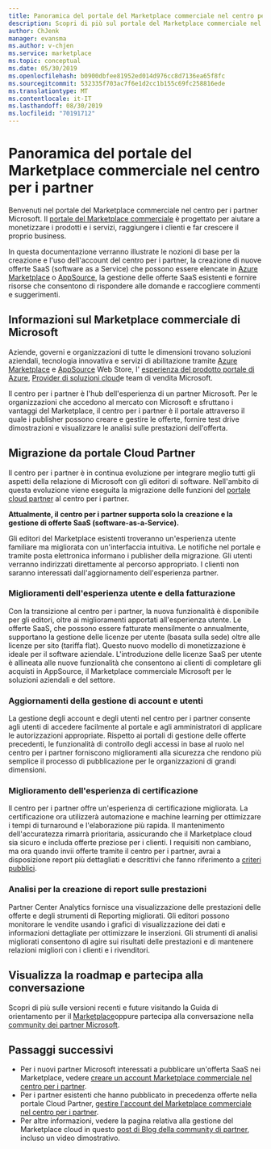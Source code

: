 ```yaml
---
title: Panoramica del portale del Marketplace commerciale nel centro per i partner
description: Scopri di più sul portale del Marketplace commerciale nel centro per i partner e su come elencare e vendere le offerte in Azure Marketplace, AppSource e tramite il programma Cloud Solution Provider (CSP).
author: ChJenk
manager: evansma
ms.author: v-chjen
ms.service: marketplace
ms.topic: conceptual
ms.date: 05/30/2019
ms.openlocfilehash: b0900dbfee81952ed014d976cc8d7136ea65f8fc
ms.sourcegitcommit: 532335f703ac7f6e1d2cc1b155c69fc258816ede
ms.translationtype: MT
ms.contentlocale: it-IT
ms.lasthandoff: 08/30/2019
ms.locfileid: "70191712"
---
```

# <a name="overview-of-the-commercial-marketplace-portal-in-partner-center"></a>Panoramica del portale del Marketplace commerciale nel centro per i partner

Benvenuti nel portale del Marketplace commerciale nel centro per i partner Microsoft. Il [portale del Marketplace commerciale](https://partner.microsoft.com/dashboard/commercial-marketplace/) è progettato per aiutare a monetizzare i prodotti e i servizi, raggiungere i clienti e far crescere il proprio business.

In questa documentazione verranno illustrate le nozioni di base per la creazione e l'uso dell'account del centro per i partner, la creazione di nuove offerte SaaS (software as a Service) che possono essere elencate in [Azure Marketplace](https://azuremarketplace.microsoft.com/) o [AppSource](https://appsource.microsoft.com/), la gestione delle offerte SaaS esistenti e fornire risorse che consentono di rispondere alle domande e raccogliere commenti e suggerimenti. 

## <a name="about-microsofts-commercial-marketplace"></a>Informazioni sul Marketplace commerciale di Microsoft

Aziende, governi e organizzazioni di tutte le dimensioni trovano soluzioni aziendali, tecnologia innovativa e servizi di abilitazione tramite [Azure Marketplace](https://azuremarketplace.microsoft.com/) e [AppSource](https://appsource.microsoft.com/) Web Store, l' [esperienza del prodotto portale di Azure](https://portal.azure.com), [Provider di soluzioni cloud](https://partner.microsoft.com/cloud-solution-provider)e team di vendita Microsoft. 

Il centro per i partner è l'hub dell'esperienza di un partner Microsoft. Per le organizzazioni che accedono al mercato con Microsoft e sfruttano i vantaggi del Marketplace, il centro per i partner è il portale attraverso il quale i publisher possono creare e gestire le offerte, fornire test drive dimostrazioni e visualizzare le analisi sulle prestazioni dell'offerta. 

## <a name="migration-from-cloud-partner-portal"></a>Migrazione da portale Cloud Partner

Il centro per i partner è in continua evoluzione per integrare meglio tutti gli aspetti della relazione di Microsoft con gli editori di software. Nell'ambito di questa evoluzione viene eseguita la migrazione delle funzioni del [portale cloud partner](https://cloudpartner.azure.com/) al centro per i partner. 

**Attualmente, il centro per i partner supporta solo la creazione e la gestione di offerte SaaS (software-as-a-Service).**

Gli editori del Marketplace esistenti troveranno un'esperienza utente familiare ma migliorata con un'interfaccia intuitiva. Le notifiche nel portale e tramite posta elettronica informano i publisher della migrazione. Gli utenti verranno indirizzati direttamente al percorso appropriato. I clienti non saranno interessati dall'aggiornamento dell'esperienza partner. 

### <a name="improvements-on-user-experience-and-billing"></a>Miglioramenti dell'esperienza utente e della fatturazione

Con la transizione al centro per i partner, la nuova funzionalità è disponibile per gli editori, oltre ai miglioramenti apportati all'esperienza utente. Le offerte SaaS, che possono essere fatturate mensilmente o annualmente, supportano la gestione delle licenze per utente (basata sulla sede) oltre alle licenze per sito (tariffa flat). Questo nuovo modello di monetizzazione è ideale per il software aziendale. L'introduzione delle licenze SaaS per utente è allineata alle nuove funzionalità che consentono ai clienti di completare gli acquisti in AppSource, il Marketplace commerciale Microsoft per le soluzioni aziendali e del settore. 

### <a name="account-and-user-management-updates"></a>Aggiornamenti della gestione di account e utenti

La gestione degli account e degli utenti nel centro per i partner consente agli utenti di accedere facilmente al portale e agli amministratori di applicare le autorizzazioni appropriate. Rispetto ai portali di gestione delle offerte precedenti, le funzionalità di controllo degli accessi in base al ruolo nel centro per i partner forniscono miglioramenti alla sicurezza che rendono più semplice il processo di pubblicazione per le organizzazioni di grandi dimensioni. 

### <a name="improved-certification-experience"></a>Miglioramento dell'esperienza di certificazione

Il centro per i partner offre un'esperienza di certificazione migliorata. La certificazione ora utilizzerà automazione e machine learning per ottimizzare i tempi di turnaround e l'elaborazione più rapida. Il mantenimento dell'accuratezza rimarrà prioritaria, assicurando che il Marketplace cloud sia sicuro e includa offerte preziose per i clienti. I requisiti non cambiano, ma ora quando invii offerte tramite il centro per i partner, avrai a disposizione report più dettagliati e descrittivi che fanno riferimento a [criteri pubblici](https://docs.microsoft.com/legal/marketplace/certification-policies). 

### <a name="analytics-for-performance-reporting"></a>Analisi per la creazione di report sulle prestazioni

Partner Center Analytics fornisce una visualizzazione delle prestazioni delle offerte e degli strumenti di Reporting migliorati. Gli editori possono monitorare le vendite usando i grafici di visualizzazione dei dati e informazioni dettagliate per ottimizzare le inserzioni. Gli strumenti di analisi migliorati consentono di agire sui risultati delle prestazioni e di mantenere relazioni migliori con i clienti e i rivenditori. 

## <a name="view-the-roadmap-and-join-the-conversation"></a>Visualizza la roadmap e partecipa alla conversazione

Scopri di più sulle versioni recenti e future visitando la Guida di orientamento per il [Marketplace](https://aka.ms/publicmarketplaceroadmap)oppure partecipa alla conversazione nella [community dei partner Microsoft](https://www.microsoftpartnercommunity.com/). 

## <a name="next-steps"></a>Passaggi successivi

- Per i nuovi partner Microsoft interessati a pubblicare un'offerta SaaS nei Marketplace, vedere [creare un account Marketplace commerciale nel centro per i partner](./create-account.md).
- Per i partner esistenti che hanno pubblicato in precedenza offerte nella portale Cloud Partner, [gestire l'account del Marketplace commerciale nel centro per i partner](./manage-account.md). 
- Per altre informazioni, vedere la pagina relativa alla gestione del Marketplace cloud in questo [post di Blog della community di partner](https://www.microsoftpartnercommunity.com/t5/Azure-Marketplace-and-AppSource/Cloud-Marketplace-In-Partner-Center/m-p/9738#M293), incluso un video dimostrativo.
